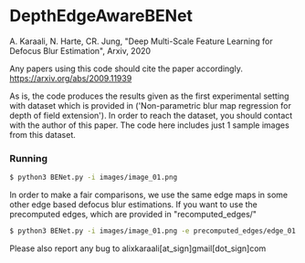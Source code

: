 # DepthEdgeAwareBENet

A. Karaali, N. Harte, CR. Jung, "Deep Multi-Scale Feature Learning for Defocus Blur Estimation", Arxiv, 2020

Any papers using this code should cite the paper accordingly. 
https://arxiv.org/abs/2009.11939

As is, the code produces the results given as the first experimental setting with dataset which is provided in ('Non-parametric blur map regression for depth of field extension'). In order to reach the dataset, you should contact with the author of this paper. The code here includes just 1 sample images from this dataset.

### Running

```sh
$ python3 BENet.py -i images/image_01.png
```

In order to make a fair comparisons, we use the same edge maps in some other edge based defocus blur estimations. If you want to use the precomputed edges, which are provided in "recomputed_edges/"

```sh
$ python3 BENet.py -i images/image_01.png -e precomputed_edges/edge_01.png 
```

Please also report any bug to alixkaraali[at_sign]gmail[dot_sign]com


[//]: # (These are reference links used in the body of this note and get stripped out when the markdown processor does its job. There is no need to format nicely because it shouldn't be seen. Thanks SO - http://stackoverflow.com/questions/4823468/store-comments-in-markdown-syntax)


   [dill]: <https://github.com/joemccann/dillinger>
   [git-repo-url]: <https://github.com/joemccann/dillinger.git>
   [john gruber]: <http://daringfireball.net>
   [df1]: <http://daringfireball.net/projects/markdown/>
   [markdown-it]: <https://github.com/markdown-it/markdown-it>
   [Ace Editor]: <http://ace.ajax.org>
   [node.js]: <http://nodejs.org>
   [Twitter Bootstrap]: <http://twitter.github.com/bootstrap/>
   [jQuery]: <http://jquery.com>
   [@tjholowaychuk]: <http://twitter.com/tjholowaychuk>
   [express]: <http://expressjs.com>
   [AngularJS]: <http://angularjs.org>
   [Gulp]: <http://gulpjs.com>

   [PlDb]: <https://github.com/joemccann/dillinger/tree/master/plugins/dropbox/README.md>
   [PlGh]: <https://github.com/joemccann/dillinger/tree/master/plugins/github/README.md>
   [PlGd]: <https://github.com/joemccann/dillinger/tree/master/plugins/googledrive/README.md>
   [PlOd]: <https://github.com/joemccann/dillinger/tree/master/plugins/onedrive/README.md>
   [PlMe]: <https://github.com/joemccann/dillinger/tree/master/plugins/medium/README.md>
   [PlGa]: <https://github.com/RahulHP/dillinger/blob/master/plugins/googleanalytics/README.md>
